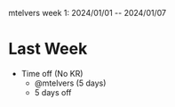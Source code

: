 mtelvers week 1: 2024/01/01 -- 2024/01/07

# Last Week

- Time off (No KR)
  - @mtelvers (5 days)
  - 5 days off
